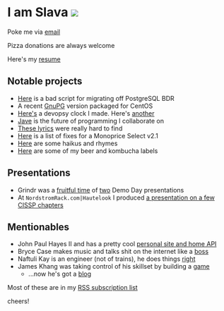 # I am Slava [![](https://travis-ci.org/smaslennikov/smaslennikov.github.io.svg?branch=master)](https://travis-ci.org/smaslennikov/smaslennikov.github.io)

Poke me via [email](mailto:me@smaslennikov.com?Subject=beer%20time)

Pizza donations are always welcome

Here's my [resume](docs/resume.pdf)

## Notable projects

* [Here](https://github.com/smaslennikov/smaslennikov.github.io/blob/master/bin/migrate_bdr_to_postgres.sh) is a bad script for migrating off PostgreSQL BDR
* A recent [GnuPG](https://github.com/smaslennikov/packages) version packaged for CentOS
* [Here's](https://smaslennikov.com/whattimeisitrightmeow/) a devopsy clock I made. Here's [another](https://smaslennikov.com/whattravisisitrightmeow/)
* [Jave](https://github.com/JaveLLC/) is the future of programming I collaborate on
* [These lyrics](docs/sleepy_vikings-twin_peaks) were really hard to find
* [Here](https://github.com/smaslennikov/smaslennikov.github.io/blob/master/docs/monoprice-select-v2.md) is a list of fixes for a Monoprice Select v2.1
* [Here](rhymes/) are some haikus and rhymes
* [Here](beers/) are some of my beer and kombucha labels

## Presentations

* Grindr was a [fruitful time](grindr-demo-day-1) of [two](grindr-demo-day-2/) Demo Day presentations
* At `NordstromRack.com|Hautelook` I produced [a presentation on a few CISSP chapters](cissp-access-mgmt-presentation/)

## Mentionables

* John Paul Hayes II and has a pretty cool [personal site and home API](https://jph2.net)
* Bryce Case makes music and talks shit on the internet like a [boss](https://ytcracker.com)
* Naftuli Kay is an engineer (not of trains), he does things [right](https://naftuli.wtf)
* James Khang was taking control of his skillset by building a [game](https://20minutesadayblog.wordpress.com)
    * ...now he's got a [blog](https://medium.com/@jahmezz)

Most of these are in my <a href="https://github.com/smaslennikov/smaslennikov.github.io/blob/master/ansible/roles/dotfiles/files/.newsboat/urls">RSS subscription list</a>

cheers!
